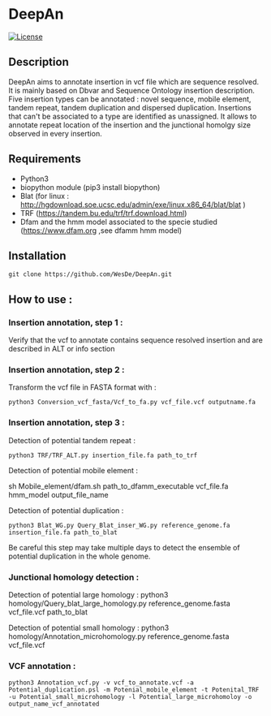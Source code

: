# DeepAn
[![License](http://img.shields.io/:license-affero-blue.svg)](http://www.gnu.org/licenses/agpl-3.0.en.html)

## Description
DeepAn aims to annotate insertion in vcf file which are sequence resolved. It is mainly based on Dbvar and Sequence Ontology insertion description.
Five insertion types can be annotated : novel sequence, mobile element, tandem repeat, tandem duplication and dispersed duplication. Insertions that can't be associated to a type are identified as unassigned.
It allows to annotate repeat location of the insertion and the junctional homolgy size observed in every insertion.

## Requirements 
- Python3
- biopython module (pip3 install biopython)
- Blat (for linux : http://hgdownload.soe.ucsc.edu/admin/exe/linux.x86_64/blat/blat )
- TRF (https://tandem.bu.edu/trf/trf.download.html)
- Dfam and the hmm model associated to the specie studied (https://www.dfam.org ,see dfamm hmm model) 

## Installation
    git clone https://github.com/WesDe/DeepAn.git

## How to use :

### Insertion annotation, step 1 : 
Verify that the vcf to annotate contains sequence resolved insertion and are described in ALT or info section

### Insertion annotation, step 2 :
Transform the vcf file in FASTA format with :

    python3 Conversion_vcf_fasta/Vcf_to_fa.py vcf_file.vcf outputname.fa

### Insertion annotation, step 3 :
Detection of potential tandem repeat :

    python3 TRF/TRF_ALT.py insertion_file.fa path_to_trf

Detection of potential mobile element :

sh Mobile_element/dfam.sh path_to_dfamm_executable vcf_file.fa hmm_model output_file_name

Detection of potential duplication :

    python3 Blat_WG.py Query_Blat_inser_WG.py reference_genome.fa insertion_file.fa path_to_blat

Be careful this step may take multiple days to detect the ensemble of potential duplication in the whole genome.


### Junctional homology detection :
Detection of potential large homology :
    python3 homology/Query_blat_large_homology.py reference_genome.fasta vcf_file.vcf path_to_blat

Detection of potential small homology :
    python3 homology/Annotation_microhomology.py reference_genome.fasta vcf_file.vcf

### VCF annotation :
    python3 Annotation_vcf.py -v vcf_to_annotate.vcf -a Potential_duplication.psl -m Potenial_mobile_element -t Potenital_TRF -u Potential_small_microhomology -l Potential_large_microhomoloy -o output_name_vcf_annotated